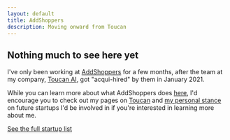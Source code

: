 ```yaml
---
layout: default
title: AddShoppers
description: Moving onward from Toucan
---
```


## Nothing much to see here yet

I've only been working at [AddShoppers](https://www.addshoppers.com) for a few months, after the team at my company, [Toucan AI](./toucan-ai.html), got "acqui-hired" by them in January 2021. 

While you can learn more about what AddShoppers does [here](https://www.safeopt.com), I'd encourage you to check out my pages on [Toucan](./toucan-ai.html) and [my personal stance](../ethics.html) on future startups I'd be involved in if you're interested in learning more about me. 

[See the full startup list](../startups.html)
